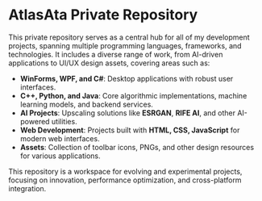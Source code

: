 # AtlasAta Private Repository

This private repository serves as a central hub for all of my development projects, spanning multiple programming languages, frameworks, and technologies. It includes a diverse range of work, from AI-driven applications to UI/UX design assets, covering areas such as:

- **WinForms, WPF, and C#**: Desktop applications with robust user interfaces.
- **C++, Python, and Java**: Core algorithmic implementations, machine learning models, and backend services.
- **AI Projects**: Upscaling solutions like **ESRGAN**, **RIFE AI**, and other AI-powered utilities.
- **Web Development**: Projects built with **HTML, CSS, JavaScript** for modern web interfaces.
- **Assets**: Collection of toolbar icons, PNGs, and other design resources for various applications.

This repository is a workspace for evolving and experimental projects, focusing on innovation, performance optimization, and cross-platform integration.
